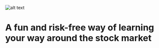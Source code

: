![alt text](https://i.imgur.com/TwZetoe.png)

# A fun and risk-free way of learning your way around the stock market

